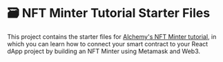# 🗃 NFT Minter Tutorial Starter Files

This project contains the starter files for [Alchemy's NFT Minter tutorial](https://docs.alchemyapi.io/alchemy/tutorials/nft-minter), in which you can learn how to connect your smart contract to your React dApp project by building an NFT Minter using Metamask and Web3.
